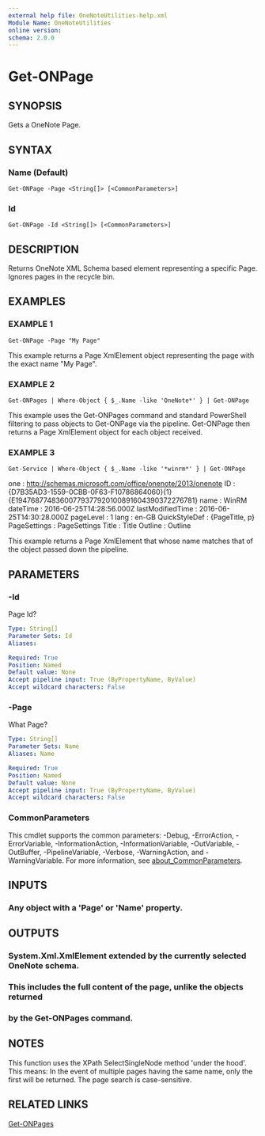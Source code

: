 ```yaml
---
external help file: OneNoteUtilities-help.xml
Module Name: OneNoteUtilities
online version:
schema: 2.0.0
---
```


# Get-ONPage

## SYNOPSIS
Gets a OneNote Page.

## SYNTAX

### Name (Default)
```
Get-ONPage -Page <String[]> [<CommonParameters>]
```

### Id
```
Get-ONPage -Id <String[]> [<CommonParameters>]
```

## DESCRIPTION
Returns OneNote XML Schema based element representing a specific Page.
Ignores pages in the recycle bin.

## EXAMPLES

### EXAMPLE 1
```
Get-ONPage -Page "My Page"
```

This example returns a Page XmlElement object representing the page
with the exact name "My Page".

### EXAMPLE 2
```
Get-ONPages | Where-Object { $_.Name -like 'OneNote*' } | Get-ONPage
```

This example uses the Get-ONPages command and standard PowerShell
filtering to pass objects to Get-ONPage via the pipeline.
Get-ONPage
then returns a Page XmlElement object for each object received.

### EXAMPLE 3
```
Get-Service | Where-Object { $_.Name -like '*winrm*' } | Get-ONPage
```

one              : http://schemas.microsoft.com/office/onenote/2013/onenote
ID               : {D7B35AD3-1559-0CBB-0F63-F10786864060}{1}{E19476877483600779377920100891604390372276781}
name             : WinRM
dateTime         : 2016-06-25T14:28:56.000Z
lastModifiedTime : 2016-06-25T14:30:28.000Z
pageLevel        : 1
lang             : en-GB
QuickStyleDef    : {PageTitle, p}
PageSettings     : PageSettings
Title            : Title
Outline          : Outline

This example returns a Page XmlElement that whose name matches that
of the object passed down the pipeline.

## PARAMETERS

### -Id
Page Id?

```yaml
Type: String[]
Parameter Sets: Id
Aliases:

Required: True
Position: Named
Default value: None
Accept pipeline input: True (ByPropertyName, ByValue)
Accept wildcard characters: False
```

### -Page
What Page?

```yaml
Type: String[]
Parameter Sets: Name
Aliases: Name

Required: True
Position: Named
Default value: None
Accept pipeline input: True (ByPropertyName, ByValue)
Accept wildcard characters: False
```

### CommonParameters
This cmdlet supports the common parameters: -Debug, -ErrorAction, -ErrorVariable, -InformationAction, -InformationVariable, -OutVariable, -OutBuffer, -PipelineVariable, -Verbose, -WarningAction, and -WarningVariable. For more information, see [about_CommonParameters](http://go.microsoft.com/fwlink/?LinkID=113216).

## INPUTS

### Any object with a 'Page' or 'Name' property.
## OUTPUTS

### System.Xml.XmlElement extended by the currently selected OneNote schema.
### This includes the full content of the page, unlike the objects returned
### by the Get-ONPages command.
## NOTES
This function uses the XPath SelectSingleNode method 'under the hood'.
This means:
    In the event of multiple pages having the same name, only the first 
    will be returned.
    The page search is case-sensitive.

## RELATED LINKS

[Get-ONPages]()

